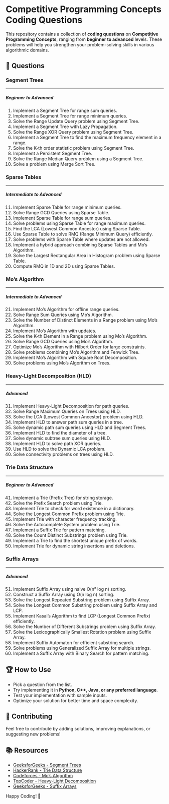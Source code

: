 # Competitive Programming Concepts Coding Questions

This repository contains a collection of **coding questions** on **Competitive Programming Concepts**, ranging from **beginner to advanced** levels. These problems will help you strengthen your problem-solving skills in various algorithmic domains.

## 📌 **Questions**

### **Segment Trees**

---

##### **Beginner to Advanced**
1. Implement a Segment Tree for range sum queries.
2. Implement a Segment Tree for range minimum queries.
3. Solve the Range Update Query problem using Segment Tree.
4. Implement a Segment Tree with Lazy Propagation.
5. Solve the Range XOR Query problem using Segment Tree.
6. Implement a Segment Tree to find the maximum frequency element in a range.
7. Solve the K-th order statistic problem using Segment Tree.
8. Implement a Persistent Segment Tree.
9. Solve the Range Median Query problem using a Segment Tree.
10. Solve a problem using Merge Sort Tree.

### **Sparse Tables**

---

##### **Intermediate to Advanced**
11. Implement Sparse Table for range minimum queries.
12. Solve Range GCD Queries using Sparse Table.
13. Implement Sparse Table for range sum queries.
14. Solve problems using Sparse Table for range maximum queries.
15. Find the LCA (Lowest Common Ancestor) using Sparse Table.
16. Use Sparse Table to solve RMQ (Range Minimum Query) efficiently.
17. Solve problems with Sparse Table where updates are not allowed.
18. Implement a hybrid approach combining Sparse Tables and Mo’s Algorithm.
19. Solve the Largest Rectangular Area in Histogram problem using Sparse Table.
20. Compute RMQ in 1D and 2D using Sparse Tables.

### **Mo’s Algorithm**

---

##### **Intermediate to Advanced**
21. Implement Mo’s Algorithm for offline range queries.
22. Solve Range Sum Queries using Mo’s Algorithm.
23. Solve the Number of Distinct Elements in a Range problem using Mo’s Algorithm.
24. Implement Mo’s Algorithm with updates.
25. Solve the K-th Element in a Range problem using Mo’s Algorithm.
26. Solve Range GCD Queries using Mo’s Algorithm.
27. Optimize Mo’s Algorithm with Hilbert Order for large constraints.
28. Solve problems combining Mo’s Algorithm and Fenwick Tree.
29. Implement Mo’s Algorithm with Square Root Decomposition.
30. Solve problems using Mo’s Algorithm on Trees.

### **Heavy-Light Decomposition (HLD)**

---

##### **Advanced**
31. Implement Heavy-Light Decomposition for path queries.
32. Solve Range Maximum Queries on Trees using HLD.
33. Solve the LCA (Lowest Common Ancestor) problem using HLD.
34. Implement HLD to answer path sum queries in a tree.
35. Solve dynamic path sum queries using HLD and Segment Trees.
36. Implement HLD to find the diameter of a tree.
37. Solve dynamic subtree sum queries using HLD.
38. Implement HLD to solve path XOR queries.
39. Use HLD to solve the Dynamic LCA problem.
40. Solve connectivity problems on trees using HLD.

### **Trie Data Structure**

---

##### **Beginner to Advanced**
41. Implement a Trie (Prefix Tree) for string storage.
42. Solve the Prefix Search problem using Trie.
43. Implement Trie to check for word existence in a dictionary.
44. Solve the Longest Common Prefix problem using Trie.
45. Implement Trie with character frequency tracking.
46. Solve the Autocomplete System problem using Trie.
47. Implement a Suffix Trie for pattern matching.
48. Solve the Count Distinct Substrings problem using Trie.
49. Implement a Trie to find the shortest unique prefix of words.
50. Implement Trie for dynamic string insertions and deletions.

### **Suffix Arrays**

---

##### **Advanced**
51. Implement Suffix Array using naive O(n² log n) sorting.
52. Construct a Suffix Array using O(n log n) sorting.
53. Solve the Longest Repeated Substring problem using Suffix Array.
54. Solve the Longest Common Substring problem using Suffix Array and LCP.
55. Implement Kasai’s Algorithm to find LCP (Longest Common Prefix) efficiently.
56. Solve the Number of Different Substrings problem using Suffix Array.
57. Solve the Lexicographically Smallest Rotation problem using Suffix Array.
58. Implement Suffix Automaton for efficient substring search.
59. Solve problems using Generalized Suffix Array for multiple strings.
60. Implement a Suffix Array with Binary Search for pattern matching.

## 🏆 **How to Use**
- Pick a question from the list.
- Try implementing it in **Python, C++, Java, or any preferred language**.
- Test your implementation with sample inputs.
- Optimize your solution for better time and space complexity.

## 🚀 **Contributing**
Feel free to contribute by adding solutions, improving explanations, or suggesting new problems!

## 📚 **Resources**
- [GeeksforGeeks - Segment Trees](https://www.geeksforgeeks.org/segment-tree/)
- [HackerRank - Trie Data Structure](https://www.hackerrank.com/domains/tutorials/tries)
- [Codeforces - Mo’s Algorithm](https://codeforces.com/blog/entry/56729)
- [TopCoder - Heavy-Light Decomposition](https://www.topcoder.com/community/competitive-programming/tutorials/heavy-light-decomposition/)
- [GeeksforGeeks - Suffix Arrays](https://www.geeksforgeeks.org/suffix-array/)

Happy Coding! 🎯

